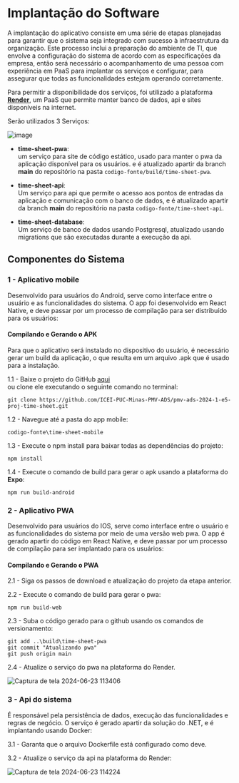 # Implantação do Software

A implantação do aplicativo consiste em uma série de etapas planejadas para garantir que o sistema seja integrado com sucesso à infraestrutura da organização.
Este processo inclui a preparação do ambiente de TI, que envolve a configuração do sistema de acordo com as especificações da empresa, então será necessário o acompanhamento de uma pessoa com experiência em PaaS para implantar os serviços e configurar, para assegurar que todas as funcionalidades estejam operando corretamente. 

Para permitir a disponibilidade dos serviços, foi utilizado a plataforma [**Render**](https://render.com/), um PaaS que permite
manter banco de dados, api e sites disponíveis na internet.

Serão utilizados 3 Serviços:

![image](https://github.com/ICEI-PUC-Minas-PMV-ADS/pmv-ads-2024-1-e5-proj-time-sheet/assets/82043220/e51a0270-c06f-4779-a8ee-338878da0d4f)

- **time-sheet-pwa**:  
um serviço para site de código estático, usado para manter o pwa da aplicação disponível para os
usuários. e é atualizado  apartir da branch **main** do repositório na pasta ``codigo-fonte/build/time-sheet-pwa``.

- **time-sheet-api**:  
Um serviço para api que permite o acesso aos pontos de entradas da aplicação e comunicação com o banco de dados, e é atualizado
apartir da branch **main** do repositório na pasta ``codigo-fonte/time-sheet-api``.

- **time-sheet-database**:  
Um serviço de banco de dados usando Postgresql, atualizado usando migrations que são executadas durante a execução da api.

## Componentes do Sistema

### 1 - Aplicativo mobile
Desenvolvido para usuários do Android, serve como interface entre o usuário e as funcionalidades do sistema. O app foi desenvolvido
em React Native, e deve passar por um processo de compilação para ser distribuído para os usuários:

#### Compilando e Gerando o APK
Para que o aplicativo será instalado no dispositivo do usuário, é necessário gerar um build da aplicação, o que resulta em um arquivo .apk que é usado
para a instalação.

1.1 - Baixe o projeto do GitHub [aqui](https://github.com/ICEI-PUC-Minas-PMV-ADS/pmv-ads-2024-1-e5-proj-time-sheet/archive/refs/heads/main.zip)  
  ou clone ele executando o seguinte comando no terminal: 
```
git clone https://github.com/ICEI-PUC-Minas-PMV-ADS/pmv-ads-2024-1-e5-proj-time-sheet.git
```
1.2 - Navegue até a pasta do app mobile:
```
codigo-fonte\time-sheet-mobile
```
1.3 - Execute o npm install para baixar todas as dependências do projeto:
```
npm install
```
1.4 - Execute o comando de build para gerar o apk usando a plataforma do **Expo**:
```
npm run build-android
```

### 2 - Aplicativo PWA
Desenvolvido para usuários do IOS, serve como interface entre o usuário e as funcionalidades do sistema por meio de uma versão web pwa. O app é gerado apartir do código
em React Native, e deve passar por um processo de compilação para ser implantado para os usuários:

#### Compilando e Gerando o PWA

2.1 - Siga os passos de download e atualização do projeto da etapa anterior.

2.2 - Execute o comando de build para gerar o pwa:
```
npm run build-web
```
2.3 - Suba o código gerado para o github usando os comandos de versionamento:
```
git add ..\build\time-sheet-pwa
git commit "Atualizando pwa"
git push origin main
```
2.4 - Atualize o serviço do pwa na plataforma do Render.

![Captura de tela 2024-06-23 113406](https://github.com/ICEI-PUC-Minas-PMV-ADS/pmv-ads-2024-1-e5-proj-time-sheet/assets/82043220/3d89a340-0db6-471b-bdc7-3fea369c4f0b)

### 3 - Api do sistema
É responsável pela persistência de dados, execução das funcionalidades e regras de negócio. O serviço é gerado apartir da solução
do .NET, e é implantando usando Docker:

3.1 - Garanta que o arquivo Dockerfile está configurado como deve.

3.2 - Atualize o serviço da api na plataforma do Render:

![Captura de tela 2024-06-23 114224](https://github.com/ICEI-PUC-Minas-PMV-ADS/pmv-ads-2024-1-e5-proj-time-sheet/assets/82043220/acfdc475-29e1-4ff9-bc18-fa0ea3d1b84e)






